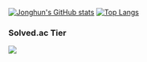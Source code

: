 
<!--
**chjh6107/chjh6107** is a ✨ _special_ ✨ repository because its `README.md` (this file) appears on your GitHub profile.

Here are some ideas to get you started:

- 🔭 I’m currently working on ...
- 🌱 I’m currently learning ...
- 👯 I’m looking to collaborate on ...
- 🤔 I’m looking for help with ...
- 💬 Ask me about ...
- 📫 How to reach me: ...
- 😄 Pronouns: ...
- ⚡ Fun fact: ...
-->



[![Jonghun's GitHub stats](https://github-readme-stats.vercel.app/api?username=chjh6107&theme=radical)](https://github.com/anuraghazra/github-readme-stats)
[![Top Langs](https://github-readme-stats.vercel.app/api/top-langs/?username=chjh6107&layout=compact&theme=dark)](https://github.com/anuraghazra/github-readme-stats)

### Solved.ac Tier
<img src="http://mazassumnida.wtf/api/v2/generate_badge?boj=k6186&cache=c">
